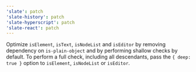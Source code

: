 ```yaml
---
'slate': patch
'slate-history': patch
'slate-hyperscript': patch
'slate-react': patch
---
```


Optimize `isElement`, `isText`, `isNodeList` and `isEditor` by removing dependency on `is-plain-object` and by performing shallow checks by default. To perform a full check, including all descendants, pass the `{ deep: true }` option to `isElement`, `isNodeList` or `isEditor`.
